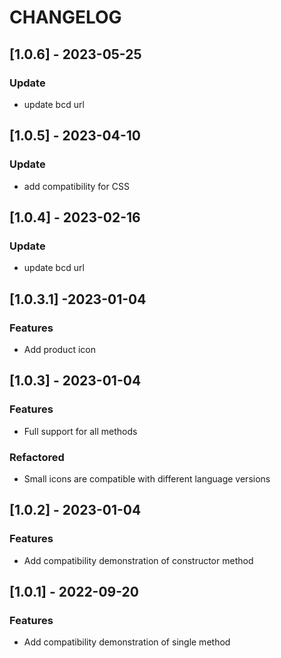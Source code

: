 # CHANGELOG

## [1.0.6] - 2023-05-25

### Update

- update bcd url

## [1.0.5] - 2023-04-10

### Update

- add compatibility for CSS

## [1.0.4] - 2023-02-16

### Update

- update bcd url

## [1.0.3.1] -2023-01-04

### Features

- Add product icon

## [1.0.3] - 2023-01-04

### Features

- Full support for all methods

### Refactored

- Small icons are compatible with different language versions

## [1.0.2] - 2023-01-04

### Features

- Add compatibility demonstration of constructor method

## [1.0.1] - 2022-09-20

### Features

- Add compatibility demonstration of single method
